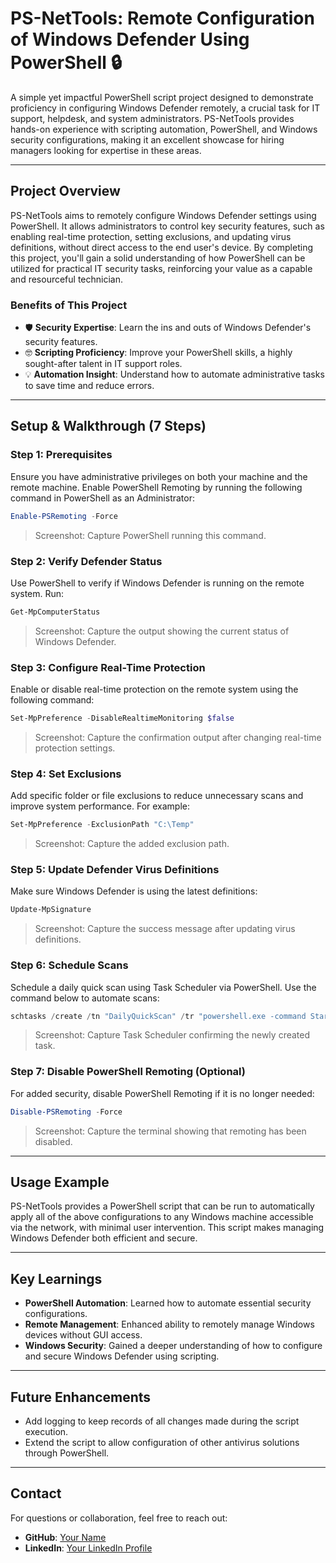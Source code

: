 # PS-NetTools: Remote Configuration of Windows Defender Using PowerShell 🔒

A simple yet impactful PowerShell script project designed to demonstrate proficiency in configuring Windows Defender remotely, a crucial task for IT support, helpdesk, and system administrators. PS-NetTools provides hands-on experience with scripting automation, PowerShell, and Windows security configurations, making it an excellent showcase for hiring managers looking for expertise in these areas.

---

## **Project Overview**

PS-NetTools aims to remotely configure Windows Defender settings using PowerShell. It allows administrators to control key security features, such as enabling real-time protection, setting exclusions, and updating virus definitions, without direct access to the end user's device. By completing this project, you'll gain a solid understanding of how PowerShell can be utilized for practical IT security tasks, reinforcing your value as a capable and resourceful technician.

### **Benefits of This Project**
- 🛡️ **Security Expertise**: Learn the ins and outs of Windows Defender's security features.
- 🤓 **Scripting Proficiency**: Improve your PowerShell skills, a highly sought-after talent in IT support roles.
- 💡 **Automation Insight**: Understand how to automate administrative tasks to save time and reduce errors.

---

## **Setup & Walkthrough (7 Steps)**

### **Step 1: Prerequisites**
Ensure you have administrative privileges on both your machine and the remote machine. Enable PowerShell Remoting by running the following command in PowerShell as an Administrator:
```powershell
Enable-PSRemoting -Force
```
> Screenshot: Capture PowerShell running this command.

### **Step 2: Verify Defender Status**
Use PowerShell to verify if Windows Defender is running on the remote system. Run:
```powershell
Get-MpComputerStatus
```
> Screenshot: Capture the output showing the current status of Windows Defender.

### **Step 3: Configure Real-Time Protection**
Enable or disable real-time protection on the remote system using the following command:
```powershell
Set-MpPreference -DisableRealtimeMonitoring $false
```
> Screenshot: Capture the confirmation output after changing real-time protection settings.

### **Step 4: Set Exclusions**
Add specific folder or file exclusions to reduce unnecessary scans and improve system performance. For example:
```powershell
Set-MpPreference -ExclusionPath "C:\Temp"
```
> Screenshot: Capture the added exclusion path.

### **Step 5: Update Defender Virus Definitions**
Make sure Windows Defender is using the latest definitions:
```powershell
Update-MpSignature
```
> Screenshot: Capture the success message after updating virus definitions.

### **Step 6: Schedule Scans**
Schedule a daily quick scan using Task Scheduler via PowerShell. Use the command below to automate scans:
```powershell
schtasks /create /tn "DailyQuickScan" /tr "powershell.exe -command Start-MpScan -ScanType QuickScan" /sc daily /st 09:00
```
> Screenshot: Capture Task Scheduler confirming the newly created task.

### **Step 7: Disable PowerShell Remoting (Optional)**
For added security, disable PowerShell Remoting if it is no longer needed:
```powershell
Disable-PSRemoting -Force
```
> Screenshot: Capture the terminal showing that remoting has been disabled.

---

## **Usage Example**
PS-NetTools provides a PowerShell script that can be run to automatically apply all of the above configurations to any Windows machine accessible via the network, with minimal user intervention. This script makes managing Windows Defender both efficient and secure.

---

## **Key Learnings**
- **PowerShell Automation**: Learned how to automate essential security configurations.
- **Remote Management**: Enhanced ability to remotely manage Windows devices without GUI access.
- **Windows Security**: Gained a deeper understanding of how to configure and secure Windows Defender using scripting.

---

## **Future Enhancements**
- Add logging to keep records of all changes made during the script execution.
- Extend the script to allow configuration of other antivirus solutions through PowerShell.

---

## **Contact**
For questions or collaboration, feel free to reach out:
- **GitHub**: [Your Name](https://github.com/your-username)
- **LinkedIn**: [Your LinkedIn Profile](https://linkedin.com/in/your-linkedin)
